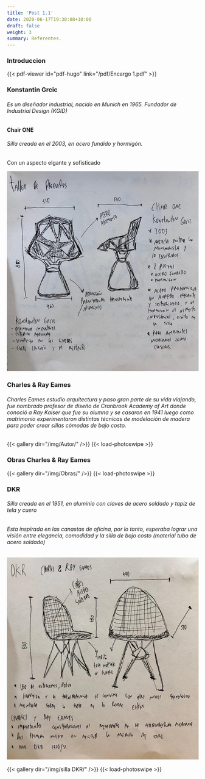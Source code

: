 ```yaml
---
title: 'Post 1.1'
date: 2020-06-17T19:30:08+10:00
draft: false
weight: 3
summary: Referentes.
---
```



### Introduccion
{{< pdf-viewer id="pdf-hugo" link="/pdf/Encargo 1.pdf"  >}}

### Konstantin Grcic 
###### Es un diseñador industrial, nacido en Munich en 1965. Fundador de Industrial Design (KGID) 
#### Chair ONE
###### Silla creada en el 2003, en acero fundido y hormigón. 
Con un aspecto elgante y sofisticado 


![Imagen Simple](/img/Silla1.jpg)


### Charles & Ray Eames


###### Charles Eames estudio arquitectura y paso gran parte de su vida viajando, fue nombrado profesor de diseño de Cranbrook Academy of Art donde conoció a Ray Kaiser que fue su alumna y se casaron en 1941 luego como matrimonio experimentaron distintas técnicas de modelación de madera para poder crear sillas cómodas de bajo costo. 

{{< gallery dir="/img/Autor/" />}} {{< load-photoswipe >}}

### Obras Charles & Ray Eames
{{< gallery dir="/img/Obras/" />}} {{< load-photoswipe >}}
### DKR
###### Silla creada en el 1951, en aluminio con claves de acero soldado y tapiz de tela y cuero

###### Esta inspirada en las canastas de oficina, por lo tanto, esperaba lograr una visión entre elegancia, comodidad y la silla de bajo costo (material tubo de acero soldado)

![Imagen Simple](/img/Silla2.jpg)

{{< gallery dir="/img/silla DKR/" />}} {{< load-photoswipe >}}




































































































